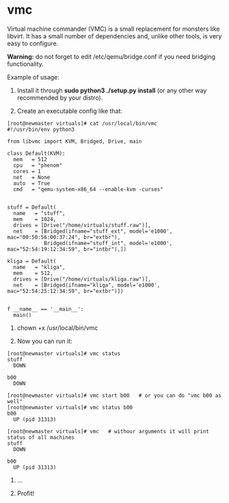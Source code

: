 vmc
====

Virtual machine commander (VMC) is a small replacement for monsters like libvirt.
It has a small number of dependencies and, unlike other tools, is very
easy to configure. 

**Warning:** do not forget to edit /etc/qemu/bridge.conf if you need
bridging functionality.

Example of usage:

1. Install it through **sudo python3 ./setup.py install** (or any other way recommended by your distro).

1. Create an executable config like that:

~~~
[root@newmaster virtuals]# cat /usr/local/bin/vmc
#!/usr/bin/env python3

from libvmc import KVM, Bridged, Drive, main

class Default(KVM):
  mem   = 512
  cpu   = "phenom"
  cores = 1
  net   = None
  auto  = True
  cmd   = "qemu-system-x86_64 --enable-kvm -curses"


stuff = Default(
  name   = "stuff",
  mem    = 1024,
  drives = [Drive("/home/virtuals/stuff.raw")],
  net    = [Bridged(ifname="stuff_ext", model='e1000', mac="00:50:56:00:37:24", br="extbr"),
            Bridged(ifname="stuff_int", model='e1000', mac="52:54:19:12:34:59", br="intbr"),])

kliga = Default(
  name   = "kliga",
  mem    = 512,
  drives = [Drive("/home/virtuals/kliga.raw")],
  net    = [Bridged(ifname="kliga", model='e1000', mac="52:54:25:12:34:59", br="extbr")])


f __name__ == '__main__':
  main()
~~~

1. chown +x /usr/local/bin/vmc

1. Now you can run it:

~~~
[root@newmaster virtuals]# vmc status
stuff
  DOWN

b00
  DOWN

[root@newmaster virtuals]# vmc start b00   # or you can do "vmc b00 as well"
[root@newmaster virtuals]# vmc status b00
b00
  UP (pid 31313)

[root@newmaster virtuals]# vmc   # withour arguments it will print status of all machines
stuff
  DOWN

b00
  UP (pid 31313)

~~~

1. ...

1. Profit!
